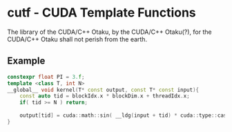 # cutf - CUDA Template Functions
The library of the CUDA/C++ Otaku, by the CUDA/C++ Otaku(?), for the CUDA/C++ Otaku shall not perish from the earth.

## Example
```cpp
constexpr float PI = 3.f;
template <class T, int N>
__global__ void kernel(T* const output, const T* const input){
	const auto tid = blockIdx.x * blockDim.x + threadIdx.x;
	if( tid >= N ) return;
	
	output[tid] = cuda::math::sin( __ldg(input + tid) * cuda::type::cast<T>(PI) );
}
```
